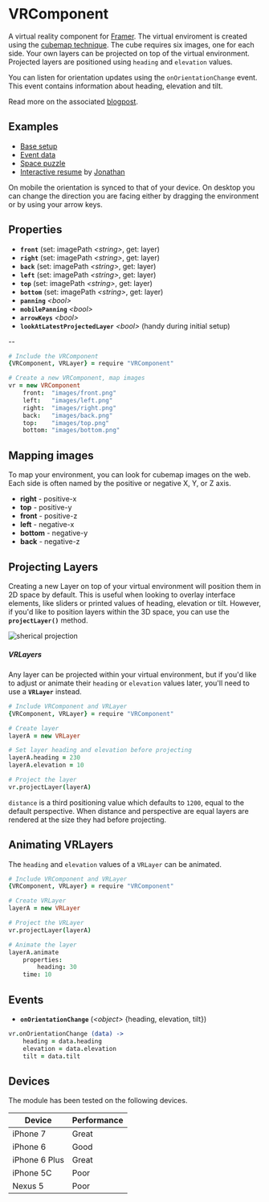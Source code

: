 # VRComponent

A virtual reality component for [Framer](http://framerjs.com). The virtual enviroment is created using the [cubemap technique](https://en.wikipedia.org/wiki/Cube_mapping). The cube requires six images, one for each side. Your own layers can be projected on top of the virtual environment. Projected layers are positioned using `heading` and `elevation` values.

You can listen for orientation updates using the `onOrientationChange` event. This event contains information about heading, elevation and tilt.

Read more on the associated [blogpost](http://blog.framerjs.com/posts/design-virtual-reality.html).

## Examples
- [Base setup](http://share.framerjs.com/ka167ltz631v/)
- [Event data](http://share.framerjs.com/jz980s21ienj/)
- [Space puzzle](http://share.framerjs.com/otx1jolma4u3/)
- [Interactive resume](http://share.framerjs.com/ojd9q3dg5xem/) by [Jonathan](http://jonathanravasz.com)

On mobile the orientation is synced to that of your device. On desktop you can change the direction you are facing either by dragging the environment or by using your arrow keys.

## Properties
- **`front`** (set: imagePath *\<string>*, get: layer)
- **`right`** (set: imagePath *\<string>*, get: layer)
- **`back`** (set: imagePath *\<string>*, get: layer)
- **`left`** (set: imagePath *\<string>*, get: layer)
- **`top`** (set: imagePath *\<string>*, get: layer)
- **`bottom`** (set: imagePath *\<string>*, get: layer)
- **`panning`** *\<bool>*
- **`mobilePanning`** *\<bool>*
- **`arrowKeys`** *\<bool>*
- **`lookAtLatestProjectedLayer`** *\<bool>* (handy during initial setup)

--
```coffee
# Include the VRComponent
{VRComponent, VRLayer} = require "VRComponent"

# Create a new VRComponent, map images
vr = new VRComponent
	front:  "images/front.png"
	left:   "images/left.png"
	right:  "images/right.png"
	back:   "images/back.png"
	top:    "images/top.png"
	bottom: "images/bottom.png"
```

## Mapping images
To map your environment, you can look for cubemap images on the web. Each side is often named by the positive or negative X, Y, or Z axis.

- **right** - positive-x
- **top** - positive-y
- **front** - positive-z
- **left** - negative-x
- **bottom** - negative-y
- **back** - negative-z

## Projecting Layers
Creating a new Layer on top of your virtual environment will position them in 2D space by default. This is useful when looking to overlay interface elements, like sliders or printed values of heading, elevation or tilt. However, if you'd like to position layers within the 3D space, you can use the **`projectLayer()`** method.

![sherical projection](http://github.jonastreub.com/sphere.png)

##### VRLayers
Any layer can be projected within your virtual environment, but if you'd like to adjust or animate their `heading` or `elevation` values later, you'll need to use a **`VRLayer`** instead.

```coffee
# Include VRComponent and VRLayer
{VRComponent, VRLayer} = require "VRComponent"

# Create layer
layerA = new VRLayer 

# Set layer heading and elevation before projecting
layerA.heading = 230
layerA.elevation = 10

# Project the layer
vr.projectLayer(layerA)
```

`distance` is a third positioning value which defaults to `1200`, equal to the default perspective. When distance and perspective are equal layers are rendered at the size they had before projecting.

## Animating VRLayers

The `heading` and `elevation` values of a `VRLayer` can be animated.

```coffee
# Include VRComponent and VRLayer
{VRComponent, VRLayer} = require "VRComponent"

# Create VRLayer
layerA = new VRLayer

# Project the VRLayer
vr.projectLayer(layerA)

# Animate the layer
layerA.animate
	properties:
		heading: 30
	time: 10
```

## Events
- **`onOrientationChange`** (*\<object>* {heading, elevation, tilt})

```coffee
vr.onOrientationChange (data) ->
	heading = data.heading
	elevation = data.elevation
	tilt = data.tilt
```

## Devices

The module has been tested on the following devices.

Device | Performance
------ | -----------
iPhone 7 | Great
iPhone 6 | Good
iPhone 6 Plus | Great
iPhone 5C | Poor
Nexus 5 | Poor
